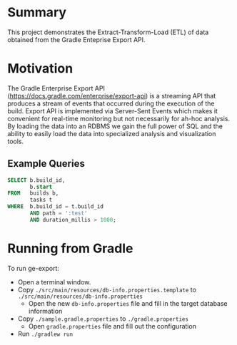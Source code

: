 # Summary

This project demonstrates the Extract-Transform-Load (ETL) of data obtained from the Gradle Enteprise Export API.

# Motivation

The Gradle Enterprise Export API (https://docs.gradle.com/enterprise/export-api) is a streaming API that produces a stream of events that occurred during the execution of the build. Export API is implemented via Server-Sent Events which makes it convenient for real-time monitoring but not necessarily for ah-hoc analysis. By loading the data into an RDBMS we gain the full power of SQL and the ability to easily load the data into specialized analysis and visualization tools.

## Example Queries

```SQL
SELECT b.build_id, 
       b.start 
FROM   builds b, 
       tasks t 
WHERE  b.build_id = t.build_id 
       AND path = ':test' 
       AND duration_millis > 1000; 
```

# Running from Gradle

To run ge-export:

* Open a terminal window.
* Copy `./src/main/resources/db-info.properties.template` to `./src/main/resources/db-info.properties`
    * Open the new `db-info.properties` file and fill in the target database information
* Copy `./sample.gradle.properties` to `./gradle.properties`
    * Open `gradle.properties` file and fill out the configuration
* Run `./gradlew run`

